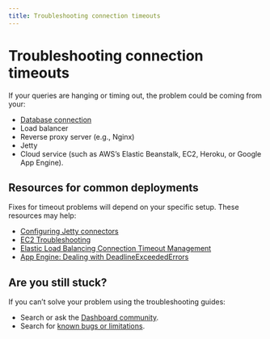 ```yaml
---
title: Troubleshooting connection timeouts
---
```


# Troubleshooting connection timeouts

If your queries are hanging or timing out, the problem could be coming from your:

- [Database connection](./db-connection.md)
- Load balancer
- Reverse proxy server (e.g., Nginx)
- Jetty
- Cloud service (such as AWS’s Elastic Beanstalk, EC2, Heroku, or Google App Engine).

## Resources for common deployments

Fixes for timeout problems will depend on your specific setup. These resources may help:

- [Configuring Jetty connectors][configuring-jetty]
- [EC2 Troubleshooting][ec2-troubleshooting]
- [Elastic Load Balancing Connection Timeout Management][elb-timeout]
- [App Engine: Dealing with DeadlineExceededErrors][app-engine-timeout]

## Are you still stuck?

If you can’t solve your problem using the troubleshooting guides:

- Search or ask the [Dashboard community][discourse].
- Search for [known bugs or limitations][known-issues].

[app-engine-timeout]: https://cloud.google.com/appengine/articles/deadlineexceedederrors
[configuring-jetty]: https://www.eclipse.org/jetty/documentation/current/#configuring-connectors
[discourse]: https://discourse.metabase.com/
[ec2-troubleshooting]: https://docs.aws.amazon.com/AWSEC2/latest/UserGuide/TroubleshootingInstancesConnecting.html
[elb-timeout]: https://aws.amazon.com/blogs/aws/elb-idle-timeout-control/
[known-issues]: ./known-issues.md
